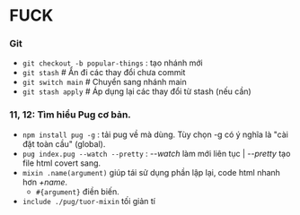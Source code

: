 # FUCK

### Git

- `git checkout -b popular-things` : tạo nhánh mới
- `git stash` # Ẩn đi các thay đổi chưa commit
- `git switch main` # Chuyển sang nhánh main
- `git stash apply` # Áp dụng lại các thay đổi từ stash (nếu cần)

### 11, 12: Tìm hiểu Pug cơ bản.

- `npm install pug -g` : tải pug về mà dùng. Tùy chọn -g có ý nghĩa là "cài đặt toàn cầu" (global).
- `pug index.pug --watch --pretty` : _--watch_ làm mới liên tục | _--pretty_ tạo file html covert sang.
- `mixin .name(argument)` giúp tái sử dụng phần lập lại, code html nhanh hơn _+name_.
  - `#{argument}` điền biến.
- `include ./pug/tuor-mixin` tối giản tí
